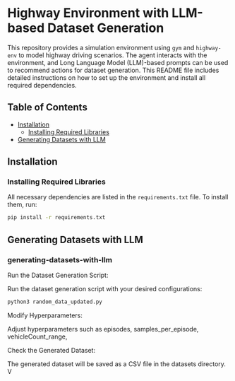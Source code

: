 # Highway Environment with LLM-based Dataset Generation

This repository provides a simulation environment using `gym` and `highway-env` to model highway driving scenarios. The agent interacts with the environment, and Long Language Model (LLM)-based prompts can be used to recommend actions for dataset generation. This README file includes detailed instructions on how to set up the environment and install all required dependencies.

## Table of Contents
- [Installation](#installation)
  - [Installing Required Libraries](#installing-required-libraries)
- [Generating Datasets with LLM](#generating-datasets-with-llm)

## Installation

### Installing Required Libraries

All necessary dependencies are listed in the `requirements.txt` file. To install them, run:

```bash
pip install -r requirements.txt
```

## Generating Datasets with LLM

### generating-datasets-with-llm

Run the Dataset Generation Script:

Run the dataset generation script with your desired configurations:

```bash
python3 random_data_updated.py 
```
Modify Hyperparameters:

Adjust hyperparameters such as episodes, samples_per_episode, vehicleCount_range,

Check the Generated Dataset:

The generated dataset will be saved as a CSV file in the datasets directory. V
